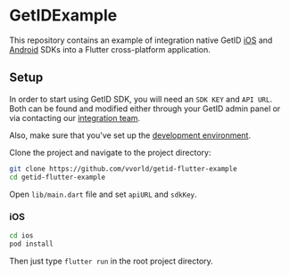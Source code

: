 # GetIDExample

This repository contains an example of integration native GetID [iOS](https://github.com/vvorld/getid-ios-sdk) and [Android](https://github.com/vvorld/getid-android-sdk) SDKs into a Flutter cross-platform application.

## Setup
In order to start using GetID SDK, you will need an `SDK KEY` and `API URL`. Both can be found and modified either through your GetID admin panel or via contacting our [integration team](mailto:support@getid.ee).

Also, make sure that you've set up the [development environment](https://flutter.dev/docs/get-started/install).

Clone the project and navigate to the project directory:
```bash
git clone https://github.com/vvorld/getid-flutter-example
cd getid-flutter-example
```

Open `lib/main.dart` file and set `apiURL` and `sdkKey`.

### iOS
```bash
cd ios
pod install
```
Then just type `flutter run` in the root project directory.
